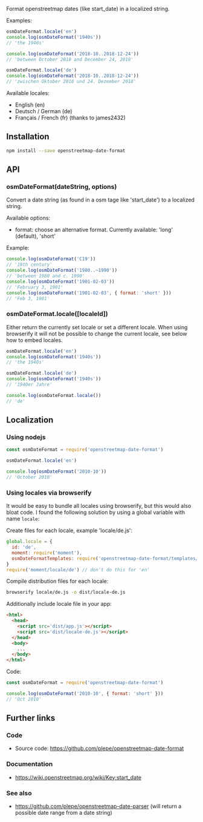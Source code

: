 Format openstreetmap dates (like start_date) in a localized string.

Examples:
```js
osmDateFormat.locale('en')
console.log(osmDateFormat('1940s'))
// 'the 1940s'

console.log(osmDateFormat('2018-10..2018-12-24'))
// 'between October 2018 and December 24, 2018'

osmDateFormat.locale('de')
console.log(osmDateFormat('2018-10..2018-12-24'))
// 'zwischen Oktober 2018 und 24. Dezember 2018'
```

Available locales:
* English (en)
* Deutsch / German (de)
* Français / French (fr) (thanks to james2432)

## Installation
```sh
npm install --save openstreetmap-date-format
```

## API
### osmDateFormat(dateString, options) ###
Convert a date string (as found in a osm tage like 'start_date') to a localized string.

Available options:
* format: choose an alternative format. Currently available: 'long' (default), 'short'

Example:
```js
console.log(osmDateFormat('C19'))
// '19th century'
console.log(osmDateFormat('1980..~1990'))
// 'between 1980 and c. 1990'
console.log(osmDateFormat('1901-02-03'))
// 'February 3, 1901'
console.log(osmDateFormat('1901-02-03', { format: 'short' }))
// 'Feb 3, 1901'
```

### osmDateFormat.locale([localeId]) ###
Either return the currently set locale or set a different locale. When using browserify it will not be possible to change the current locale, see below how to embed locales.

```js
osmDateFormat.locale('en')
console.log(osmDateFormat('1940s'))
// 'the 1940s'

osmDateFormat.locale('de')
console.log(osmDateFormat('1940s'))
// '1940er Jahre'

console.log(osmDateFormat.locale())
// 'de'
```

## Localization
### Using nodejs
```js
const osmDateFormat = require('openstreetmap-date-format')

osmDateFormat.locale('en')

console.log(osmDateFormat('2010-10'))
// 'October 2010'
```

### Using locales via browserify
It would be easy to bundle all locales using browserify, but this would also
bloat code. I found the following solution by using a global variable with name `locale`:

Create files for each locale, example 'locale/de.js':
```js
global.locale = {
  id: 'de',
  moment: require('moment'),
  osmDateFormatTemplates: require('openstreetmap-date-format/templates/de')
}
require('moment/locale/de') // don't do this for 'en'
```

Compile distribution files for each locale:
```sh
browserify locale/de.js -o dist/locale-de.js
```

Additionally include locale file in your app:
```html
<html>
  <head>
    <script src='dist/app.js'></script>
    <script src='dist/locale-de.js'></script>
  </head>
  <body>
    ...
  </body>
</html>
```

Code:
```js
const osmDateFormat = require('openstreetmap-date-format')

console.log(osmDateFormat('2010-10', { format: 'short' }))
// 'Oct 2010'
```

## Further links
### Code
* Source code: https://github.com/plepe/openstreetmap-date-format

### Documentation
* https://wiki.openstreetmap.org/wiki/Key:start_date

### See also
* https://github.com/plepe/openstreetmap-date-parser (will return a possible date range from a date string)
